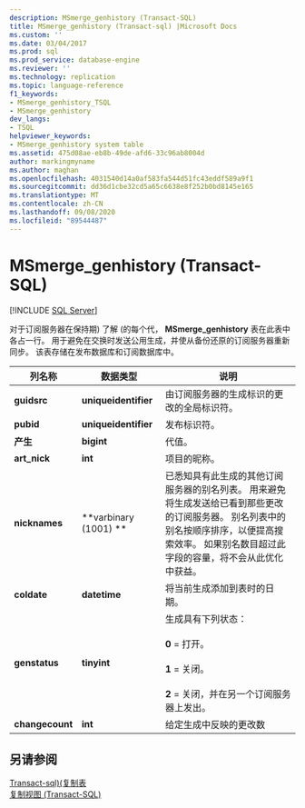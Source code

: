 ```yaml
---
description: MSmerge_genhistory (Transact-SQL)
title: MSmerge_genhistory (Transact-sql) |Microsoft Docs
ms.custom: ''
ms.date: 03/04/2017
ms.prod: sql
ms.prod_service: database-engine
ms.reviewer: ''
ms.technology: replication
ms.topic: language-reference
f1_keywords:
- MSmerge_genhistory_TSQL
- MSmerge_genhistory
dev_langs:
- TSQL
helpviewer_keywords:
- MSmerge_genhistory system table
ms.assetid: 475d08ae-eb8b-49de-afd6-33c96ab8004d
author: markingmyname
ms.author: maghan
ms.openlocfilehash: 4031540d14a0af583fa544d51fc43eddf589a9f1
ms.sourcegitcommit: dd36d1cbe32cd5a65c6638e8f252b0bd8145e165
ms.translationtype: MT
ms.contentlocale: zh-CN
ms.lasthandoff: 09/08/2020
ms.locfileid: "89544487"
---
```

# <a name="msmerge_genhistory-transact-sql"></a>MSmerge_genhistory (Transact-SQL)
[!INCLUDE [SQL Server](../../includes/applies-to-version/sqlserver.md)]

  对于订阅服务器在保持期) 了解 (的每个代， **MSmerge_genhistory** 表在此表中各占一行。 用于避免在交换时发送公用生成，并使从备份还原的订阅服务器重新同步。 该表存储在发布数据库和订阅数据库中。  
  
|列名称|数据类型|说明|  
|-----------------|---------------|-----------------|  
|**guidsrc**|**uniqueidentifier**|由订阅服务器的生成标识的更改的全局标识符。|  
|**pubid**|**uniqueidentifier**|发布标识符。|  
|**产生**|**bigint**|代值。|  
|**art_nick**|**int**|项目的昵称。|  
|**nicknames**|**varbinary (1001) **|已悉知具有此生成的其他订阅服务器的别名列表。 用来避免将生成发送给已看到那些更改的订阅服务器。 别名列表中的别名按顺序排序，以便提高搜索效率。 如果别名数目超过此字段的容量，将不会从此优化中获益。|  
|**coldate**|**datetime**|将当前生成添加到表时的日期。|  
|**genstatus**|**tinyint**|生成具有下列状态：<br /><br /> **0** = 打开。<br /><br /> **1** = 关闭。<br /><br /> **2** = 关闭，并在另一个订阅服务器上发出。|  
|**changecount**|**int**|给定生成中反映的更改数|  
  
## <a name="see-also"></a>另请参阅  
 [Transact-sql&#41;&#40;复制表 ](../../relational-databases/system-tables/replication-tables-transact-sql.md)   
 [复制视图 (Transact-SQL)](../../relational-databases/system-views/replication-views-transact-sql.md)  
  
  
